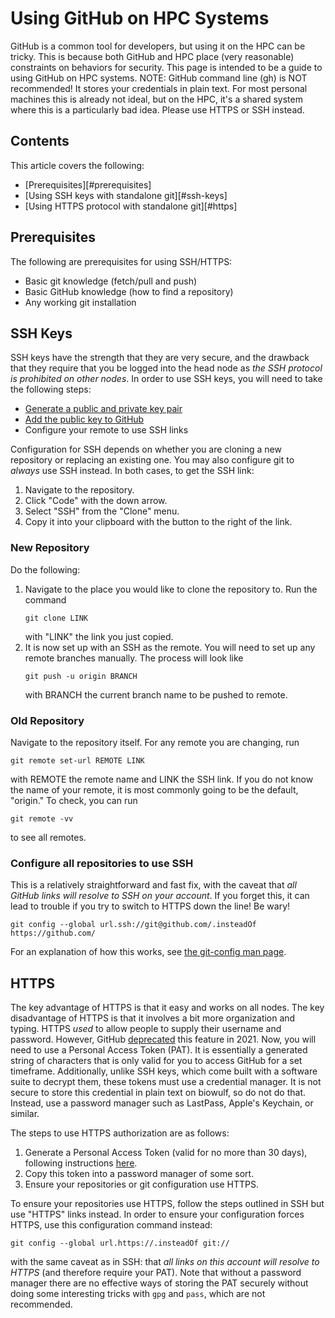 # Using GitHub on HPC Systems

GitHub is a common tool for developers, but using it on the HPC can be tricky.
This is because both GitHub and HPC place (very reasonable) constraints on behaviors for security.
This page is intended to be a guide to using GitHub on HPC systems.
NOTE: GitHub command line (gh) is NOT recommended!
It stores your credentials in plain text.
For most personal machines this is already not ideal, but on the HPC, it's a shared system where this is a particularly bad idea.
Please use HTTPS or SSH instead.

## Contents

This article covers the following:
- [Prerequisites][#prerequisites]
- [Using SSH keys with standalone git][#ssh-keys]
- [Using HTTPS protocol with standalone git][#https]


## Prerequisites

The following are prerequisites for using SSH/HTTPS:
- Basic git knowledge (fetch/pull and push)
- Basic GitHub knowledge (how to find a repository)
- Any working git installation

## SSH Keys

SSH keys have the strength that they are very secure, and the drawback that they require that you be logged into the head node as *the SSH protocol is prohibited on other nodes*.
In order to use SSH keys, you will need to take the following steps:
- [Generate a public and private key pair][gen_ssh_key_pair]
- [Add the public key to GitHub][add_key_to_github]
- Configure your remote to use SSH links

Configuration for SSH depends on whether you are cloning a new repository or replacing an existing one.
You may also configure git to *always* use SSH instead.
In both cases, to get the SSH link:
1. Navigate to the repository.
1. Click "Code" with the down arrow.
1. Select "SSH" from the "Clone" menu.
1. Copy it into your clipboard with the button to the right of the link.

### New Repository

Do the following:
1. Navigate to the place you would like to clone the repository to.
   Run the command
   ```
   git clone LINK
   ```
   with "LINK" the link you just copied.
1. It is now set up with an SSH as the remote.
   You will need to set up any remote branches manually.
   The process will look like
   ```
   git push -u origin BRANCH
   ```
   with BRANCH the current branch name to be pushed to remote.

### Old Repository

Navigate to the repository itself.
For any remote you are changing, run
```
git remote set-url REMOTE LINK
```
with REMOTE the remote name and LINK the SSH link.
If you do not know the name of your remote, it is most commonly going to be the default, "origin."
To check, you can run
```
git remote -vv
```
to see all remotes.

### Configure all repositories to use SSH

This is a relatively straightforward and fast fix, with the caveat that *all GitHub links will resolve to SSH on your account*.
If you forget this, it can lead to trouble if you try to switch to HTTPS down the line!
Be wary!

```
git config --global url.ssh://git@github.com/.insteadOf https://github.com/
```

For an explanation of how this works, see [the git-config man page][git_config_man].

## HTTPS

The key advantage of HTTPS is that it easy and works on all nodes.
The key disadvantage of HTTPS is that it involves a bit more organization and typing.
HTTPS *used* to allow people to supply their username and password.
However, GitHub [deprecated][deprecate_pass_auth] this feature in 2021.
Now, you will need to use a Personal Access Token (PAT).
It is essentially a generated string of characters that is only valid for you to access GitHub for a set timeframe.
Additionally, unlike SSH keys, which come built with a software suite to decrypt them, these tokens must use a credential manager.
It is not secure to store this credential in plain text on biowulf, so do not do that.
Instead, use a password manager such as LastPass, Apple's Keychain, or similar.

The steps to use HTTPS authorization are as follows:
1. Generate a Personal Access Token (valid for no more than 30 days), following instructions [here][generate_pat].
1. Copy this token into a password manager of some sort.
1. Ensure your repositories or git configuration use HTTPS.

To ensure your repositories use HTTPS, follow the steps outlined in SSH but use "HTTPS" links instead.
In order to ensure your configuration forces HTTPS, use this configuration command instead:

```
git config --global url.https://.insteadOf git://
```

with the same caveat as in SSH: that *all links on this account will resolve to HTTPS* (and therefore require your PAT).
Note that without a password manager there are no effective ways of storing the PAT securely without doing some interesting tricks with `gpg` and `pass`, which are not recommended.

[gen_ssh_key_pair]: https://docs.github.com/en/authentication/connecting-to-github-with-ssh/generating-a-new-ssh-key-and-adding-it-to-the-ssh-agent "Generating an SSH key pair"
[add_key_to_github]: https://docs.github.com/en/authentication/connecting-to-github-with-ssh/adding-a-new-ssh-key-to-your-github-account "Adding an SSH public key to your GitHub Account"
[git_config_man]: https://mirrors.edge.kernel.org/pub/software/scm/git/docs/git-config.html "git-config(1) Manual Page"
[deprecate_pass_auth]: https://github.blog/2020-12-15-token-authentication-requirements-for-git-operations/ "Token authentication requirements for Git operations"
[generate_pat]: https://docs.github.com/en/enterprise-server@3.3/authentication/keeping-your-account-and-data-secure/creating-a-personal-access-token#creating-a-token "Creating a personal access token"